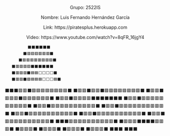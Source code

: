 <p align="center">Grupo: 2522IS</p>
<p align="center">Nombre: Luis Fernando Hernández García</p>
<p align="center">Link: https://piratesplus.herokuapp.com</p>
<p align="center">Video: https://www.youtube.com/watch?v=8qFR_16jgY4</p>

              ⬛⬛⬛⬛⬛⬛
            ⬛🟥🟥🟥🟥🟥🟥⬛
          ⬛🟥🟥🟥🟥🟥🟥🟥🟥⬛
       ⬛🟥🟥🟥🟥⬛⬛⬛⬛⬛⬛
       ⬛🟥🟥🟥⬛🟦🟦⬜⬜⬜⬜⬛
       ⬛🟥🟥⬛🟪🟦🟦🟦⬜⬜⬜🟦⬛
  ⬛⬛⬛🟥🟥⬛🟪🟦🟦🟦🟦🟦🟦🟦⬛
⬛🟥🟥⬛🟥🟥⬛🟪🟪🟪🟦🟦🟦🟦🟪⬛
⬛🟥🟥⬛🟥🟥🟥⬛🟪🟪🟪🟪🟪🟪⬛
⬛🟥🟥⬛🟥🟥🟥🟥⬛⬛⬛⬛⬛⬛⬛
⬛🟥🟥⬛🟥🟥🟥🟥🟥🟥🟥🟥🟥🟥⬛
⬛🟥🟥⬛🟥🟥🟥🟥🟥🟥🟥🟥🟥🟥⬛
⬛🟥🟥⬛🟥🟥🟥🟥🟥🟥🟥🟥🟥🟥⬛
⬛🟥🟥⬛🟥🟥🟥🟥🟥🟥🟥🟥🟥🟥⬛
⬛🟥🟥⬛🟥🟥🟥🟥🟥🟥🟥🟥🟥🟥⬛
⬛🟥🟥⬛🟥🟥🟥🟥🟥🟥🟥🟥🟥🟥⬛
     ⬛⬛⬛🟥🟥🟥🟥🟥🟥🟥🟥🟥🟥⬛
          ⬛🟥🟥🟥⬛⬛⬛⬛🟥🟥🟥⬛
          ⬛🟥🟥🟥⬛     ⬛🟥🟥🟥⬛
          ⬛🟥🟥🟥⬛     ⬛🟥🟥🟥⬛
             ⬛⬛⬛          ⬛⬛⬛


